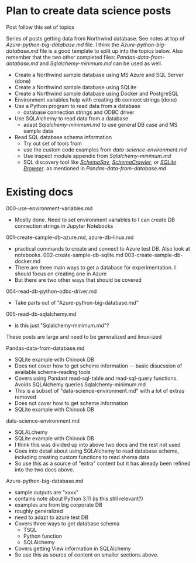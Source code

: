 # Plan to create data science posts

Post follow this set of topics

Series of posts getting data from Northwind database. See notes at top of *Azure-python-big-database.md* file. I think the *Azure-python-big-database.md* file is a good template to split up into the topics below. Also remember that the two other completed files: *Pandas-data-from-database.md* and *Sqlalchemy-minimum.md* can be used as well.

* Create a Northwind sample database using MS Azure and SQL Server (done)
* Create a Northwind sample database using SQLite
* Create a Northwind sample database using Docker and PostgreSQL
* Environment variables help with creating db connect strings  (done)
* Use a Python program to read data from a database
  * database connection strings and ODBC driver
* Use SQLAlchemy to read data from a database
   * adapt *Sqlalchemy-minimum.md* to use general DB case and MS sample data
* Read SQL database schema information
   * Try out set of tools from 
   * use the custom code examples from *data-science-environment.md*
   * Use inspect module appendix from *Sqlalchemy-minimum.md*
   * SQL discovery tool like [*SchemaSpy*](https://schemaspy.org/), [*SchemaCrawler*](https://www.schemacrawler.com/), or [*SQLite Browser*](https://github.com/sqlitebrowser/sqlitebrowser). as mentioned in *Pandas-data-from-database.md*





# Existing docs

000-use-environment-variables.md
* Mostly done. Need to set environment variables to I can create DB connection strings in Jupyter Notebooks


001-create-sample-db-azure.md,  azure-db-linux.md
* practical commands to create and connect to Azure test DB. Also look at notebooks.
002-create-sample-db-sqlite.md
003-create-sample-db-docker.md
* There are three main ways to get a database for experimentation. I should focus on creating one in Azure
* But there are two other ways that should be covered

004-read-db-python-odbc-driver.md
* Take parts out of "Azure-python-big-database.md"

005-read-db-sqlalchemy.md
* is this just "Sqlalchemy-minimum.md"?



These posts are large and need to be generalized and linux-ized

Pandas-data-from-database.md
* SQLite example with Chinook DB
* Does not cover how to get scheme information -- basic disucssion of available scheme-reading tools
* Covers using Pandast read-sql-table and read-sql-query functions. Avoids SQLAlchemy queries
Sqlalchemy-minimum.md
* This is a subset of "data-science-environment.md" with a lot of extras removed
* Does not cover how to get scheme information
* SQLite example with Chinook DB

data-science-environment.md
* SQLALchemy
* SQLite example with Chinook DB
* I think this was divided up into above two docs and the rest not used
* Goes into detail about using SQLAlchemy to read database scheme, including creating custom functions to read shema data
* So use this as a source of "extra" content but it has already been refined into the two docs above.


Azure-python-big-database.md
* sample outputs are "xxxx"
* contains note about Python 3.11 (is this still relevant?)
* examples are from big corporate DB
* roughly generalized
* need to adapt to azure test DB
* Covers three ways to get database schema
  * TSQL
  * Python function
  * SQLAlchemy
* Covers getting View information in SQLAlchemy
* So use this as source of content on smaller sections above.



